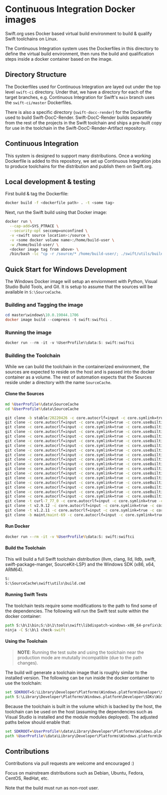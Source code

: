 # Continuous Integration Docker images

Swift.org uses Docker based virtual build environment to build & qualify Swift toolchains on Linux.

The Continuous Integration system uses the Dockerfiles in this directory to define the virtual build environment, then runs the build and qualification steps inside a docker container based on the image.

## Directory Structure

The Dockerfiles used for Continuous Integration are layed out under the top level `swift-ci` directory. Under that, we have a directory for each of the target branches, e.g. Continuous Integration for Swift's `main` branch uses the `swift-ci/master` Dockerfiles.

There is also a specific directory (`swift-docc-render`) for the Dockerfile used to build Swift-DocC-Render. Swift-DocC-Render builds separately from the rest of the projects in the Swift toolchain and ships a pre-built copy for use in the toolchain in the Swift-DocC-Render-Artifact repository.

## Continuous Integration

This system is designed to support many distributions. Once a working Dockerfile is added to this repository, we set up Continuous Integration jobs to produce toolchains for the distribution and publish them on Swift.org.

## Local development & testing

First build & tag the Dockerfile:

```bash
docker build -f <dockerfile path> . -t <some tag>
```

Next, run the Swift build using that Docker image:

```bash
docker run \
  --cap-add=SYS_PTRACE \
  --security-opt seccomp=unconfined \
  -v <swift source location>:/source \
  -v <some docker volume name>:/home/build-user \
  -w /home/build-user/ \
  <docker image tag from above> \
  /bin/bash -lc "cp -r /source/* /home/build-user/; ./swift/utils/build-script --preset buildbot_linux install_destdir=/home/build-user/swift-install installable_package=/home/build-user/swift-DEVELOPMENT-SNAPSHOT-$(date +'%F')-a.tar.gz"
```

## Quick Start for Windows Development

The Windows Docker image will setup an enviornment with Python, Visual Studio
Build Tools, and Git.  It is setup to assume that the sources will be available
in `S:\SourceCache`.

### Building and Tagging the image

```powershell
cd master\windows\10.0.19044.1706
docker image build --compress -t swift:swiftci .
```

### Running the image

```powershell
docker run --rm -it -v %UserProfile%\data:S: swift:swiftci
```

### Building the Toolchain

While we can build the toolchain in the containerized environment, the sources
are expected to reside on the host and is passed into the docker container as a
volume.  The rest of automation expects that the Sources reside under a
directory with the name `SourceCache`.

#### Clone the Sources

```cmd
md %UserProfile%\data\SourceCache
cd %UserProfile%\data\SourceCache

git clone -b stable/20220426 -c core.autocrlf=input -c core.symlink=true -c core.useBuiltinFSMonitor=false https://github.com/apple/llvm-project
git clone -c core.autocrlf=input -c core.symlink=true -c core.useBuiltinFSMonitor=false https://github.com/apple/swift
git clone -c core.autocrlf=input -c core.symlink=true -c core.useBuiltinFSMonitor=false https://github.com/apple/swift-cmark cmark
git clone -c core.autocrlf=input -c core.symlink=true -c core.useBuiltinFSMonitor=false https://github.com/apple/swift-experimental-string-processing
git clone -c core.autocrlf=input -c core.symlink=true -c core.useBuiltinFSMonitor=false https://github.com/apple/swift-corelibs-libdispatch
git clone -c core.autocrlf=input -c core.symlink=true -c core.useBuiltinFSMonitor=false https://github.com/apple/swift-corelibs-foundation
git clone -c core.autocrlf=input -c core.symlink=true -c core.useBuiltinFSMonitor=false https://github.com/apple/swift-corelibs-xctest
git clone -c core.autocrlf=input -c core.symlink=true -c core.useBuiltinFSMonitor=false https://github.com/apple/swift-argument-parser
git clone -c core.autocrlf=input -c core.symlink=true -c core.useBuiltinFSMonitor=false https://github.com/apple/swift-crypto
git clone -c core.autocrlf=input -c core.symlink=true -c core.useBuiltinFSMonitor=false https://github.com/apple/swift-driver
git clone -c core.autocrlf=input -c core.symlink=true -c core.useBuiltinFSMonitor=false https://github.com/apple/swift-llbuild llbuild
git clone -c core.autocrlf=input -c core.symlink=true -c core.useBuiltinFSMonitor=false https://github.com/apple/swift-package-manager
git clone -c core.autocrlf=input -c core.symlink=true -c core.useBuiltinFSMonitor=false https://github.com/apple/swift-system
git clone -c core.autocrlf=input -c core.symlink=true -c core.useBuiltinFSMonitor=false https://github.com/apple/swift-tools-support-core
git clone -c core.autocrlf=input -c core.symlink=true -c core.useBuiltinFSMonitor=false https://github.com/apple/swift-installer-scripts
git clone -c core.autocrlf=input -c core.symlink=true -c core.useBuiltinFSMonitor=false https://github.com/apple/indexstore-db
git clone -c core.autocrlf=input -c core.symlink=true -c core.useBuiltinFSMonitor=false https://github.com/apple/sourcekit-lsp
git clone -c core.autocrlf=input -c core.symlink=true -c core.useBuiltinFSMonitor=false https://github.com/jpsim/Yams
git clone -t curl-7_77_0 -c core.autocrlf=input -c core.symlink=true -c core.useBuiltinFSMonitor=false https://github.com/curl/curl
git clone -t v2.9.12 -c core.autocrlf=input -c core.symlink=true -c core.useBuiltinFSMonitor=false https://github.com/gnome/libxml2
git clone -t v1.2.11 -c core.autocrlf=input -c core.symlink=true -c core.useBuiltinFSMonitor=false https://github.com/madler/zlib
git clone -b maint/maint-69 -c core.autocrlf=input -c core.symlink=true -c core.useBuiltinFSMonitor=false https://github.com/unicode-org/icu
```

#### Run Docker

```cmd
docker run --rm -it -v %UserProfile%\data:S: swift:swiftci
```

#### Build the Toolchain

This will build a full Swift toolchain distribution (llvm, clang, lld, lldb,
swift, swift-package-manger, SourceKit-LSP) and the Windows SDK (x86, x64,
ARM64).

```cmd
S:
S:\SourceCache\swift\utils\build.cmd
```

#### Running Swift Tests

The toolchain tests require some modifications to the path to find some of the
dependencies.  The following will run the Swift test suite within the docker
container:

```cmd
path S:\b\1\bin;S:\b\1\tools\swift\libdispatch-windows-x86_64-prefix\bin;%Path%;%ProgramFiles%\Git\usr\bin
ninja -C S:\b\1 check-swift
```

#### Using the Toolchain

> **NOTE**: Running the test suite and using the toolchain near the production mode are mututally incompatible (due to the path changes).

The build will generate a toolchain image that is roughly similar to the
installed version.  The following can be run inside the docker container to use
the toolchain:

```cmd
set SDKROOT=S:\Library\Developer\Platforms\Windows.platform\Developer\SDKs\Windows.sdk
path S:\Library\Developer\Platforms\Windows.platform\Developer\SDKs\Windows.sdk\usr\bin\x64;S:\Library\Developer\Toolchains\unknown-Asserts-development.xctoolchain\usr\bin;%Path%
```

Because the toolchain is built in the volume which is backed by the host, the
toolchain can be used on the host (assuming the dependencies such as Visual
Studio is installed and the module modules deployed).  The adjusted paths below
should enable that:

```cmd
set SDKROOT=%UserProfile%\data\Library\Developer\Platforms\Windows.platform\Developer\SDKs\Windows.sdk
path %UserProfile%\data\Library\Developer\Platforms\Windows.platform\Developer\SDKs\Windows.sdk\usr\bin\x64;%UserProfile%\data\Library\Developer\Toolchains\unknown-Asserts-development.xctoolchain\usr\bin;%Path%
```

## Contributions

Contributions via pull requests are welcome and encouraged :)

Focus on mainstream distributions such as Debian, Ubuntu, Fedora, CentOS, RedHat, etc.

Note that the build must run as non-root user.
